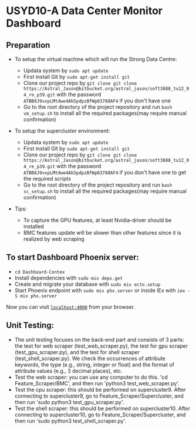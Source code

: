 # USYD10-A Data Center Monitor Dashboard

## Preparation
* To setup the virtual machine which will run the Strong Data Centre:
  * Updata system by `sudo apt update`
  * First install Git by `sudo apt-get install git`
  * Clone our project repo by `git clone git clone https://Astral_Jason@bitbucket.org/astral_jason/soft3888_tu12_04_re_p39.git` with the password `ATBB8J9vxpLMtdwe4Ak5pdpzBfWp03788AF4` if you don't have one
  * Go to the root directory of the project repository and run `bash vm_setup.sh` to install all the required packages(may require manual confirmation)
  
* To setup the supercluster environment:
  * Updata system by `sudo apt update`
  * First install Git by `sudo apt-get install git`
  * Clone our project repo by `git clone git clone https://Astral_Jason@bitbucket.org/astral_jason/soft3888_tu12_04_re_p39.git` with the password `ATBB8J9vxpLMtdwe4Ak5pdpzBfWp03788AF4` if you don't have one to get the required scripts
  * Go to the root directory of the project repository and run `bash sc_setup.sh` to install all the required packages(may require manual confirmation)

* Tips:
  * To capture the GPU features, at least Nvidia-driver should be installed
  * BMC features update will be slower than other features since it is realized by web scraping

## To start Dashboard Phoenix server:
  * `cd Dashboard-Contex`
  * Install dependencies with `sudo mix deps.get`
  * Create and migrate your database with `sudo mix ecto.setup`
  * Start Phoenix endpoint with `sudo mix phx.server` or inside IEx with `iex -S mix phx.server`

  Now you can visit [`localhost:4000`](http://localhost:4000) from your browser.

## Unit Testing:
  * The unit testing focuses on the back-end part and consists of 3 parts: the test for web scraper (test_web_scraper.py), the test for gpu scraper (test_gpu_scraper.py), and the test for shell scraper (test_shell_scraper.py). We check the occurrences of attribute keywords, the type (e.g., string, integer or float) and the format of attribute values (e.g., 3 decimal places), etc.  
  * Test the web scraper: you can use any computer to do this. 'cd Feature_Scraper/BMC', and then run 'python3 test_web_scraper.py'.
  * Test the cpu scraper: this should be performed on supercluster9. After connecting to supercluster9, go to Feature_Scraper/Supercluster, and then run 'sudo python3 test_gpu_scraper.py'.
  * Test the shell scraper: this should be performed on supercluster10. After connecting to supercluster10, go to Feature_Scraper/Supercluster, and then run 'sudo python3 test_shell_scraper.py'.
